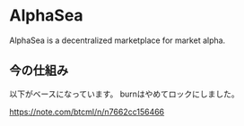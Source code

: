 # AlphaSea

AlphaSea is a decentralized marketplace for market alpha.

## 今の仕組み

以下がベースになっています。
burnはやめてロックにしました。

https://note.com/btcml/n/n7662cc156466
